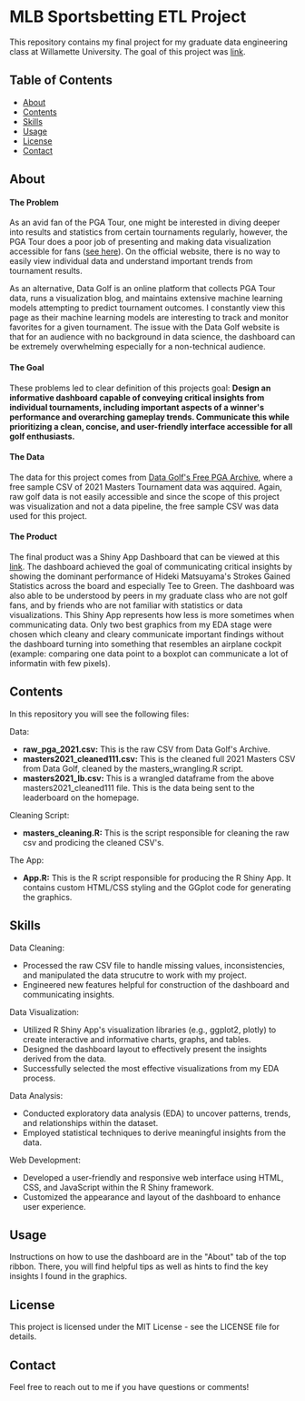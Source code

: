 # MLB Sportsbetting ETL Project

This repository contains my final project for my graduate data engineering class at Willamette University. The goal of this project was  [link](https://aweirth.shinyapps.io/shiny_masters/).


## Table of Contents

- [About](#about)
- [Contents](#contents)
- [Skills](#skills)
- [Usage](#usage)
- [License](#license)
- [Contact](#contact)

## About

#### The Problem

As an avid fan of the PGA Tour, one might be interested in diving deeper into results and statistics from certain tournaments regularly, however, the PGA Tour does a poor job of presenting and making data visualization accessible for fans ([see here](https://www.pgatour.com/stats)). On the official website, there is no way to easily view individual data and understand important trends from tournament results. 

As an alternative, Data Golf is an online platform that collects PGA Tour data, runs a visualization blog, and maintains extensive machine learning models attempting to predict tournament outcomes. I constantly view this page as their machine learning models are interesting to track and monitor favorites for a given tournament. The issue with the Data Golf website is that for an audience with no background in data science, the dashboard can be extremely overwhelming especially for a non-technical audience.

#### The Goal

These problems led to clear definition of this projects goal: **Design an informative dashboard capable of conveying critical insights from individual tournaments, including important aspects of a winner's performance and overarching gameplay trends. Communicate this while prioritizing a clean, concise, and user-friendly interface accessible for all golf enthusiasts.**

#### The Data

The data for this project comes from [Data Golf's Free PGA Archive](https://datagolf.com/raw-data-archive), where a free sample CSV of 2021 Masters Tournament data was aqquired. Again, raw golf data is not easily accessible and since the scope of this project was visualization and not a data pipeline, the free sample CSV was data used for this project.

#### The Product

The final product was a Shiny App Dashboard that can be viewed at this [link](https://aweirth.shinyapps.io/shiny_masters/). The dashboard achieved the goal of communicating critical insights by showing the dominant performance of Hideki Matsuyama's Strokes Gained Statistics across the board and especially Tee to Green. The dashboard was also able to be understood by peers in my graduate class who are not golf fans, and by friends who are not familiar with statistics or data visualizations. This Shiny App represents how less is more sometimes when communicating data. Only two best graphics from my EDA stage were chosen which cleany and cleary communicate important findings without the dashboard turning into something that resembles an airplane cockpit (example: comparing one data point to a boxplot can communicate a lot of informatin with few pixels).

## Contents

In this repository you will see the following files:

Data:
- **raw_pga_2021.csv:** This is the raw CSV from Data Golf's Archive.
- **masters2021_cleaned111.csv:** This is the cleaned full 2021 Masters CSV from Data Golf, cleaned by the masters_wrangling.R script.
- **masters2021_lb.csv:** This is a wrangled dataframe from the above masters2021_cleaned111 file. This is the data being sent to the leaderboard on the homepage.

Cleaning Script:
- **masters_cleaning.R:** This is the script responsible for cleaning the raw csv and prodicing the cleaned CSV's.

The App:
- **App.R:** This is the R script responsible for producing the R Shiny App. It contains custom HTML/CSS styling and the GGplot code for generating the graphics.

## Skills

Data Cleaning:
- Processed the raw CSV file to handle missing values, inconsistencies, and manipulated the data strucutre to work with my project.
- Engineered new features helpful for construction of the dashboard and communicating insights.
  
Data Visualization:
- Utilized R Shiny App's visualization libraries (e.g., ggplot2, plotly) to create interactive and informative charts, graphs, and tables.
- Designed the dashboard layout to effectively present the insights derived from the data.
- Successfully selected the most effective visualizations from my EDA process.
  
Data Analysis:
- Conducted exploratory data analysis (EDA) to uncover patterns, trends, and relationships within the dataset.
- Employed statistical techniques to derive meaningful insights from the data.
  
Web Development:
- Developed a user-friendly and responsive web interface using HTML, CSS, and JavaScript within the R Shiny framework.
- Customized the appearance and layout of the dashboard to enhance user experience.

## Usage

Instructions on how to use the dashboard are in the "About" tab of the top ribbon. There, you will find helpful tips as well as hints to find the key insights I found in the graphics.

## License

This project is licensed under the MIT License - see the LICENSE file for details.

## Contact

Feel free to reach out to me if you have questions or comments!

